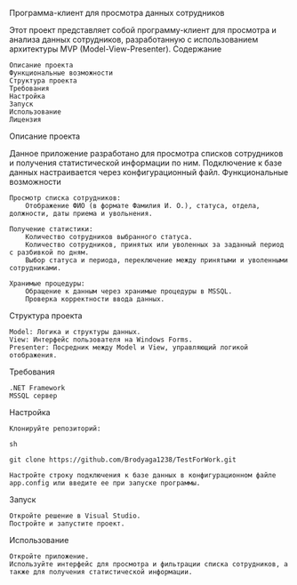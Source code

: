 Программа-клиент для просмотра данных сотрудников

Этот проект представляет собой программу-клиент для просмотра и анализа данных сотрудников, разработанную с использованием архитектуры MVP (Model-View-Presenter).
Содержание

    Описание проекта
    Функциональные возможности
    Структура проекта
    Требования
    Настройка
    Запуск
    Использование
    Лицензия

Описание проекта

Данное приложение разработано для просмотра списков сотрудников и получения статистической информации по ним. Подключение к базе данных настраивается через конфигурационный файл.
Функциональные возможности

    Просмотр списка сотрудников:
        Отображение ФИО (в формате Фамилия И. О.), статуса, отдела, должности, даты приема и увольнения.

    Получение статистики:
        Количество сотрудников выбранного статуса.
        Количество сотрудников, принятых или уволенных за заданный период с разбивкой по дням.
        Выбор статуса и периода, переключение между принятыми и уволенными сотрудниками.

    Хранимые процедуры:
        Обращение к данным через хранимые процедуры в MSSQL.
        Проверка корректности ввода данных.

Структура проекта

    Model: Логика и структуры данных.
    View: Интерфейс пользователя на Windows Forms.
    Presenter: Посредник между Model и View, управляющий логикой отображения.

Требования

    .NET Framework
    MSSQL сервер

Настройка

    Клонируйте репозиторий:

    sh

    git clone https://github.com/Brodyaga1238/TestForWork.git

    Настройте строку подключения к базе данных в конфигурационном файле app.config или введите ее при запуске программы.

Запуск

    Откройте решение в Visual Studio.
    Постройте и запустите проект.

Использование

    Откройте приложение.
    Используйте интерфейс для просмотра и фильтрации списка сотрудников, а также для получения статистической информации.
